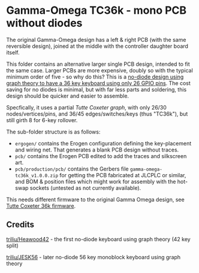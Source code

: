 
# Gamma-Omega TC36k - mono PCB without diodes

The original Gamma-Omega design has a left & right PCB (with the same reversible design),
joined at the middle with the controller daughter board itself.

This folder contains an alternative larger single PCB design, intended to fit the same case.
Larger PCBs are more expensive, doubly so with the typical minimum order of five - so why do this?
This is a [no-diode design using graph theory to have a 36 key keyboard using only 26 GPIO
pins](https://astrobeano.blogspot.com/2025/05/ergo-mech-keyboard-wiring-using-tutte-coxeter-graph.html).
The cost saving for no diodes is minimal, but with far less parts and soldering,
this design should be quicker and easier to assemble.

Specfically, it uses a partial *Tutte Coxeter graph*, with only 26/30 nodes/vertices/pins,
and 36/45 edges/switches/keys (thus "TC36k"), but still girth 8 for 6-key rollover. 

The sub-folder structure is as follows:

* `ergogen/` contains the Erogen configuration defining the key-placement and wiring net.
  That generates a blank PCB design without traces.
* `pcb/` contains the Erogen PCB edited to add the traces and silkscreen art.
* `pcb/production/pcb/` contains the Gerbers file `gamma-omega-tc36k_v1.0.0.zip` for getting
  the PCB fabricated at JLCPLC or similar, and BOM & position files which might work for
  assembly with the hot-swap sockets (untested as not currently available).

This needs different firmware to the original Gamma Omega design, see
[Tutte Coxeter 36k firmware](https://github.com/peterjc/qmk_userspace/tree/main/keyboards/tutte_coxeter_36k).

## Credits

[triliu/Heawood42](https://github.com/triliu/Heawood42) - the first no-diode keyboard using graph theory (42 key split)

[triliu/JESK56](https://github.com/triliu/JESK56) - later no-diode 56 key monoblock keyboard using graph theory

